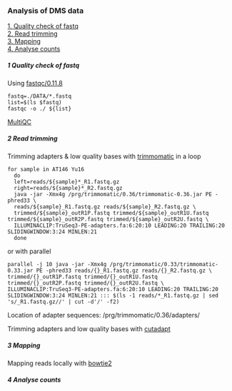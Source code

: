 ### Analysis of DMS data


[1. Quality check of fastq](#1-quality-check-of-fastq)  
[2. Read trimming](#2-read-trimming)  
[3. Mapping](#3-mapping)  
[4. Analyse counts](#4-analyse-counts)



##### 1 Quality check of fastq

Using [fastqc/0.11.8](https://www.bioinformatics.babraham.ac.uk/projects/fastqc/)
```
fastq=./DATA/*.fastq
list=$(ls $fastq)
fastqc -o ./ ${list}
```
[MultiQC](https://multiqc.info/)



##### 2 Read trimming

Trimming adapters & low quality bases with [trimmomatic](http://www.usadellab.org/cms/uploads/supplementary/Trimmomatic/TrimmomaticManual_V0.32.pdf) in a loop
```
for sample in AT146 Yu16
  do
  left=reads/${sample}*_R1.fastq.gz
  right=reads/${sample}*_R2.fastq.gz
  java -jar -Xmx4g /prg/trimmomatic/0.36/trimmomatic-0.36.jar PE -phred33 \
  reads/${sample}_R1.fastq.gz reads/${sample}_R2.fastq.gz \
  trimmed/${sample}_outR1P.fastq trimmed/${sample}_outR1U.fastq trimmed/${sample}_outR2P.fastq trimmed/${sample}_outR2U.fastq \
  ILLUMINACLIP:TruSeq3-PE-adapters.fa:6:20:10 LEADING:20 TRAILING:20 SLIDINGWINDOW:3:24 MINLEN:21
  done
```

or with parallel
```
parallel -j 10 java -jar -Xmx4g /prg/trimmomatic/0.33/trimmomatic-0.33.jar PE -phred33 reads/{}_R1.fastq.gz reads/{}_R2.fastq.gz \
trimmed/{}_outR1P.fastq trimmed/{}_outR1U.fastq trimmed/{}_outR2P.fastq trimmed/{}_outR2U.fastq \
ILLUMINACLIP:TruSeq3-PE-adapters.fa:6:20:10 LEADING:20 TRAILING:20 SLIDINGWINDOW:3:24 MINLEN:21 ::: $(ls -1 reads/*_R1.fastq.gz | sed 's/_R1.fastq.gz//' | cut -d'/' -f2)
```
Location of adapter sequences: /prg/trimmomatic/0.36/adapters/


Trimming adapters and low quality bases with [cutadapt](https://cutadapt.readthedocs.io/en/stable/guide.html)



##### 3 Mapping

Mapping reads locally with [bowtie2](http://bowtie-bio.sourceforge.net/bowtie2/manual.shtml)



##### 4 Analyse counts
